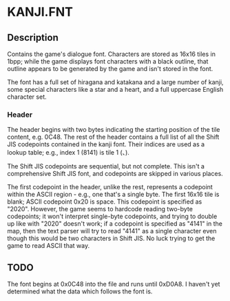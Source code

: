 # KANJI.FNT

## Description

Contains the game's dialogue font. Characters are stored as 16x16 tiles in 1bpp; while the game displays font characters with a black outline, that outline appears to be generated by the game and isn't stored in the font.

The font has a full set of hiragana and katakana and a large number of kanji, some special characters like a star and a heart, and a full uppercase English character set.

### Header

The header begins with two bytes indicating the starting position of the tile content, e.g. 0C48. The rest of the header contains a full list of all the Shift JIS codepoints contained in the kanji font. Their indices are used as a lookup table; e.g., index 1 (8141) is tile 1 (、).

The Shift JIS codepoints are sequential, but not complete. This isn't a comprehensive Shift JIS font, and codepoints are skipped in various places.

The first codepoint in the header, unlike the rest, represents a codepoint within the ASCII region - e.g., one that's a single byte. The first 16x16 tile is blank; ASCII codepoint 0x20 is space. This codepoint is specified as "2020". However, the game seems to hardcode reading two-byte codepoints; it won't interpret single-byte codepoints, and trying to double up like with "2020" doesn't work; if a codepoint is specified as "4141" in the map, then the text parser will try to read "4141" as a single character even though this would be two characters in Shift JIS. No luck trying to get the game to read ASCII that way.

## TODO

The font begins at 0x0C48 into the file and runs until 0xD0A8. I haven't yet determined what the data which follows the font is.
